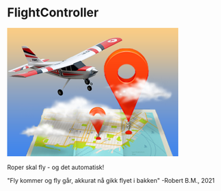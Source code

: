 # FlightController

![Flight](https://github.com/DenEkteTruls/FlightController/blob/main/Flight.png)

Roper skal fly - og det automatisk!

"Fly kommer og fly går, akkurat nå gikk flyet i bakken"  -Robert B.M., 2021
